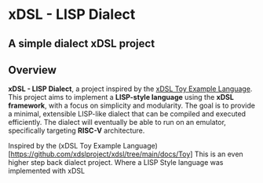 # xDSL - LISP Dialect
## A simple dialect xDSL project

## Overview
**xDSL - LISP Dialect**, a project inspired by the [xDSL Toy Example Language](https://github.com/xdslproject/xdsl/tree/main/docs/Toy). This project aims to implement a **LISP-style language** using the **xDSL framework**, with a focus on simplicity and modularity. The goal is to provide a minimal, extensible LISP-like dialect that can be compiled and executed efficiently. The dialect will eventually be able to run on an emulator, specifically targeting **RISC-V** architecture.

Inspired by the (xDSL Toy Example Language)[https://github.com/xdslproject/xdsl/tree/main/docs/Toy] This is an even higher step back dialect project. Where a LISP Style language was implemented with xDSL



